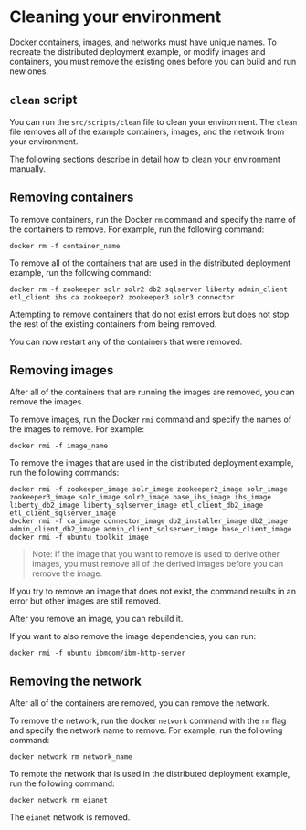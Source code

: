 # Cleaning your environment
Docker containers, images, and networks must have unique names. To recreate the distributed deployment example, or modify images and containers, you must remove the existing ones before you can build and run new ones.

## `clean` script
You can run the `src/scripts/clean` file to clean your environment. The `clean` file removes all of the example containers, images, and the network from your environment.

The following sections describe in detail how to clean your environment manually.

## Removing containers
To remove containers, run the Docker `rm` command and specify the name of the containers to remove. For example, run the following command:
```
docker rm -f container_name
```
To remove all of the containers that are used in the distributed deployment example, run the following command:
```
docker rm -f zookeeper solr solr2 db2 sqlserver liberty admin_client etl_client ihs ca zookeeper2 zookeeper3 solr3 connector
```

Attempting to remove containers that do not exist errors but does not stop the rest of the existing containers from being removed.

You can now restart any of the containers that were removed.

## Removing images
After all of the containers that are running the images are removed, you can remove the images.

To remove images, run the Docker `rmi` command and specify the names of the images to remove. For example:
```
docker rmi -f image_name
```

To remove the images that are used in the distributed deployment example, run the following commands:
```
docker rmi -f zookeeper_image solr_image zookeeper2_image solr_image zookeeper3_image solr_image solr2_image base_ihs_image ihs_image liberty_db2_image liberty_sqlserver_image etl_client_db2_image etl_client_sqlserver_image
docker rmi -f ca_image connector_image db2_installer_image db2_image admin_client_db2_image admin_client_sqlserver_image base_client_image
docker rmi -f ubuntu_toolkit_image
```
>Note: If the image that you want to remove is used to derive other images, you must remove all of the derived images before you can remove the image.

If you try to remove an image that does not exist, the command results in an error but other images are still removed.

After you remove an image, you can rebuild it.

If you want to also remove the image dependencies, you can run:
```
docker rmi -f ubuntu ibmcom/ibm-http-server
```

## Removing the network
After all of the containers are removed, you can remove the network.

To remove the network, run the docker `network` command with the `rm` flag and specify the network name to remove. For example, run the following command:
```
docker network rm network_name
```

To remote the network that is used in the distributed deployment example, run the following command:
```
docker network rm eianet
```

The `eianet` network is removed.
